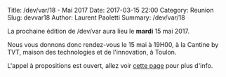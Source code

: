 Title: /dev/var/18 - Mai 2017
Date: 2017-03-15 22:00
Category: Reunion
Slug: devvar18
Author: Laurent Paoletti
Summary: /dev/var/18

La prochaine édition de /dev/var aura lieu le **mardi** 15 mai 2017.

Nous vous donnons donc rendez-vous le 15 mai à 19H00, à la Cantine by TVT, maison des technologies et de l'innovation, à Toulon.

L'appel à propositions est ouvert, allez voir [cette page](http://devvar.org/pages/participer.html) pour plus d'info.